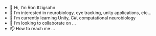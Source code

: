 - 👋 Hi, I’m Ron Itzigsohn
- 👀 I’m interested in neurobiology, eye tracking, unity applications, etc...
- 🌱 I’m currently learning Unity, C#, computational neurobiology
- 💞️ I’m looking to collaborate on ...
- 📫 How to reach me ...

<!---
Itzron94/Itzron94 is a ✨ special ✨ repository because its `README.md` (this file) appears on your GitHub profile.
You can click the Preview link to take a look at your changes.
--->
